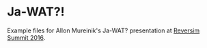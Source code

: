 # Ja-WAT?!

Example files for Allon Mureinik's Ja-WAT? presentation at
[Reversim Summit 2016](http://summit2016.reversim.com/).
